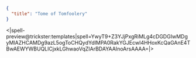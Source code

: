 ```json
{
  "title": "Tome of Tomfoolery"
}
```

<|spell-preview@trickster:templates|spell=YwyT9+Z3YJjPxgRiMLg4cDGDGIwMDgyMIAZHCAMDg9azL5ogToCHQydYdIMPA0RakYGJEcwI4HHoxKcQaGAnE4TBwAEWYWBUQLICjxkLGhwaoVqZIArBDAYAAInoArsAAAA=|>
